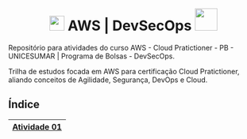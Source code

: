 <h1 align="center"> <img src=https://cdn.pluo.jobs/media/logos/2021-11-05_19-02_logo.png width=30> AWS | DevSecOps <img src=https://upload.wikimedia.org/wikipedia/commons/thumb/9/93/Amazon_Web_Services_Logo.svg/2560px-Amazon_Web_Services_Logo.svg.png width=45> </h1>

Repositório para atividades do curso AWS - Cloud Pratictioner - PB - UNICESUMAR | Programa de Bolsas - DevSecOps.

Trilha de estudos focada em AWS para certificação Cloud Pratictioner, aliando conceitos de Agilidade, Segurança, DevOps e Cloud.

##  Índice



|[Atividade 01](https://github.com/wiltonshark/CompassUOL/tree/main/Atividade%2001)|
|-------|
